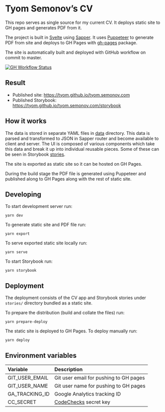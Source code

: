 # Tyom Semonov’s CV

This repo serves as single source for my current CV. It deploys static site to GH pages and generates PDF from it.

The project is built in [Svelte](https://svelte.dev) using [Sapper](https://http://sapper.svelte.dev).
It uses [Puppeteer](https://github.com/GoogleChrome/puppeteer) to generate PDF from site and deploys to 
GH Pages with [gh-pages](https://github.com/tschaub/gh-pages) package.

The site is automatically built and deployed with GitHub workflow on commit to master.  

[![GH Workflow Status](https://github.com/tyom/tyom.semonov.com/workflows/Deployer/badge.svg)](https://github.com/tyom/tyom.semonov.com/actions?query=workflow%3ADeployer)

## Result

- Published site: https://tyom.github.io/tyom.semonov.com
- Published Storybook: https://tyom.github.io/tyom.semonov.com/storybook

## How it works

The data is stored in separate YAML files in [data](/data) directory. This data is parsed and transformed to JSON
in Sapper router and become available to client and server. The UI is composed of various components which take
this data and break it up into individual reusable pieces. Some of these can be seen in Storybook [stories](/stories).

The site is exported as static site so it can be hosted on GH Pages.

During the build stage the PDF file is generated using Puppeteer and published along to GH Pages along with the
rest of static site.

## Developing

To start development server run:

    yarn dev
    
To generate static site and PDF file run:

    yarn export
    
To serve exported static site locally run:

    yarn serve

To start Storybook run:

    yarn storybook
    
## Deployment

The deployment consists of the CV app and Storybook stories under `stories/` directory bundled as a static site.

To prepare the distribution (build and collate the files) run:

    yarn prepare-deploy

The static site is deployed to GH Pages. To deploy manually run:

    yarn deploy

## Environment variables

| Variable         | Description                            |
|:-----------------|:---------------------------------------|
| GIT_USER_EMAIL   | Git user email for pushing to GH pages |
| GIT_USER_NAME    | Git user name for pushing to GH pages  |
| GA_TRACKING_ID   | Google Analytics tracking ID           |
| CC_SECRET        | [CodeChecks](https://www.codechecks.io) secret key                  |
